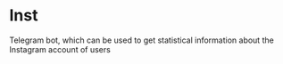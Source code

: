 # Inst
Telegram bot, which can be used to get statistical information about the Instagram account of users
